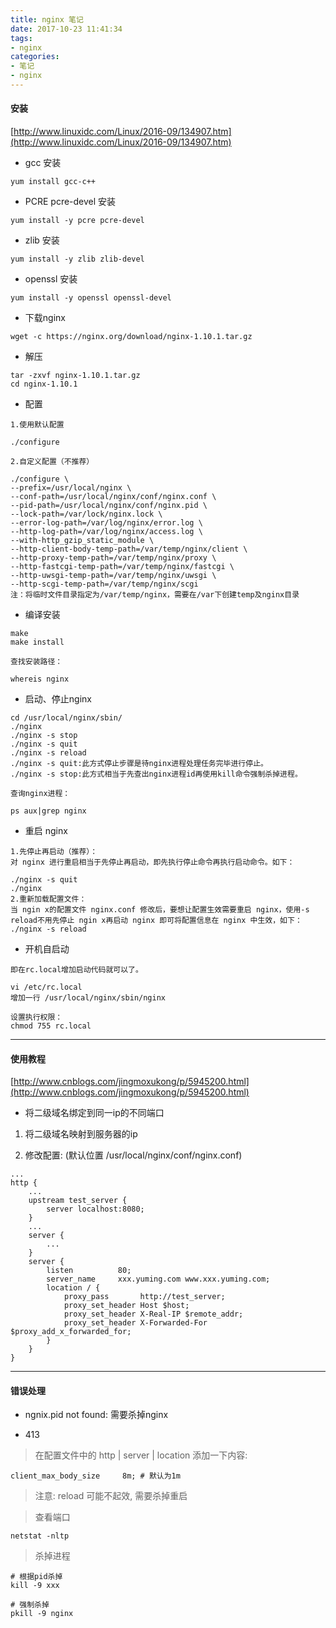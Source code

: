 ```yaml
---
title: nginx 笔记
date: 2017-10-23 11:41:34
tags:
- nginx
categories:
- 笔记
- nginx
---
```


#### 安装

<!--more-->

[http://www.linuxidc.com/Linux/2016-09/134907.htm](http://www.linuxidc.com/Linux/2016-09/134907.htm)

- gcc 安装

```
yum install gcc-c++
```
- PCRE pcre-devel 安装

```
yum install -y pcre pcre-devel
```

- zlib 安装

```
yum install -y zlib zlib-devel
```

- openssl 安装

```
yum install -y openssl openssl-devel
```

- 下载nginx

```
wget -c https://nginx.org/download/nginx-1.10.1.tar.gz
```

- 解压

```
tar -zxvf nginx-1.10.1.tar.gz
cd nginx-1.10.1
```

- 配置

```
1.使用默认配置

./configure

2.自定义配置（不推荐）

./configure \
--prefix=/usr/local/nginx \
--conf-path=/usr/local/nginx/conf/nginx.conf \
--pid-path=/usr/local/nginx/conf/nginx.pid \
--lock-path=/var/lock/nginx.lock \
--error-log-path=/var/log/nginx/error.log \
--http-log-path=/var/log/nginx/access.log \
--with-http_gzip_static_module \
--http-client-body-temp-path=/var/temp/nginx/client \
--http-proxy-temp-path=/var/temp/nginx/proxy \
--http-fastcgi-temp-path=/var/temp/nginx/fastcgi \
--http-uwsgi-temp-path=/var/temp/nginx/uwsgi \
--http-scgi-temp-path=/var/temp/nginx/scgi
注：将临时文件目录指定为/var/temp/nginx，需要在/var下创建temp及nginx目录
```

- 编译安装

```
make
make install

查找安装路径：

whereis nginx
```

- 启动、停止nginx

```
cd /usr/local/nginx/sbin/
./nginx 
./nginx -s stop
./nginx -s quit
./nginx -s reload
./nginx -s quit:此方式停止步骤是待nginx进程处理任务完毕进行停止。
./nginx -s stop:此方式相当于先查出nginx进程id再使用kill命令强制杀掉进程。

查询nginx进程：

ps aux|grep nginx
```

- 重启 nginx

```
1.先停止再启动（推荐）：
对 nginx 进行重启相当于先停止再启动，即先执行停止命令再执行启动命令。如下：

./nginx -s quit
./nginx
2.重新加载配置文件：
当 ngin x的配置文件 nginx.conf 修改后，要想让配置生效需要重启 nginx，使用-s reload不用先停止 ngin x再启动 nginx 即可将配置信息在 nginx 中生效，如下：
./nginx -s reload
```

- 开机自启动

```
即在rc.local增加启动代码就可以了。

vi /etc/rc.local
增加一行 /usr/local/nginx/sbin/nginx

设置执行权限：
chmod 755 rc.local
```

--- 
#### 使用教程
[http://www.cnblogs.com/jingmoxukong/p/5945200.html](http://www.cnblogs.com/jingmoxukong/p/5945200.html)

- 将二级域名绑定到同一ip的不同端口


1. 将二级域名映射到服务器的ip

2. 修改配置: (默认位置 /usr/local/nginx/conf/nginx.conf)

```
...
http {
    ...
    upstream test_server {
        server localhost:8080;
    }
    ...
    server {
        ...
    }
    server {
        listen          80;
        server_name     xxx.yuming.com www.xxx.yuming.com;
        location / {
            proxy_pass       http://test_server;
            proxy_set_header Host $host;
            proxy_set_header X-Real-IP $remote_addr;
            proxy_set_header X-Forwarded-For $proxy_add_x_forwarded_for;
        }
    }
}
```

---
#### 错误处理

- ngnix.pid not found: 需要杀掉nginx

- 413

> 在配置文件中的 http | server | location 添加一下内容: 
```
client_max_body_size     8m; # 默认为1m
```
> 注意: reload 可能不起效, 需要杀掉重启

> 查看端口
```
netstat -nltp
```

> 杀掉进程

```
# 根据pid杀掉
kill -9 xxx

# 强制杀掉
pkill -9 nginx
```
